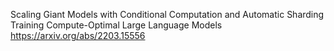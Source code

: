 Scaling Giant Models with Conditional Computation and Automatic Sharding
Training Compute-Optimal Large Language Models
https://arxiv.org/abs/2203.15556
